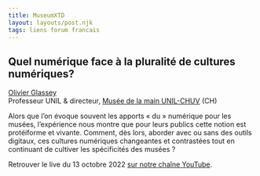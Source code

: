 ```yaml
---
title: MuseumXTD  
layout: layouts/post.njk
tags: liens forum francais
---
```

## Quel numérique face à la pluralité de cultures numériques?

[Olivier Glassey](https://applicationspub.unil.ch/interpub/noauth/php/Un/UnPers.php?PerNum=881059&LanCode=37)  
Professeur UNIL & directeur, [Musée de la main UNIL-CHUV](https://www.museedelamain.ch/) (CH)

Alors que l’on évoque souvent les apports « du » numérique pour les musées, l’expérience nous montre que pour leurs publics cette notion est protéiforme et vivante. Comment, dès lors, aborder avec ou sans des outils digitaux, ces cultures numériques changeantes et contrastées tout en continuant de cultiver les spécificités des musées ?  

  
Retrouver le live du 13 octobre 2022 [sur notre chaîne YouTube](https://www.youtube.com/channel/UCTZJM5WsXDkH8QgMdACUNyw).  